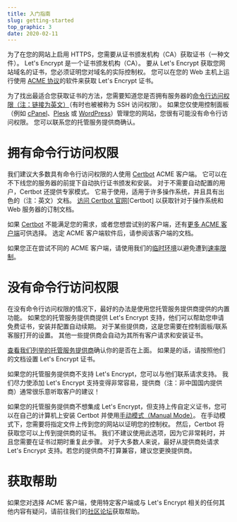 ```yaml
---
title: 入门指南
slug: getting-started
top_graphic: 3
date: 2020-02-11
---
```


为了在您的网站上启用 HTTPS，您需要从证书颁发机构（CA）获取证书（一种文件）。 Let's Encrypt 是一个证书颁发机构（CA）。 要从 Let's Encrypt 获取您网站域名的证书，您必须证明您对域名的实际控制权。 您可以在您的 Web 主机上运行使用 [ACME 协议](https://tools.ietf.org/html/rfc8555)的软件来获取 Let's Encrypt 证书。

为了找出最适合您获取证书的方法，您需要知道您是否拥有服务器的[命令行访问权限（注：链接为英文）](https://en.wikipedia.org/wiki/Shell_account)（有时也被被称为 SSH 访问权限）。 如果您仅使用控制面板（例如 [cPanel](https://cpanel.net/)、[Plesk](https://www.plesk.com/) 或 [WordPress](https://wordpress.org/)）管理您的网站，您很有可能没有命令行访问权限。 您可以联系您的托管服务提供商确认。

# 拥有命令行访问权限

我们建议大多数具有命令行访问权限的人使用 [Certbot](https://certbot.eff.org/ "Certbot") ACME 客户端。 它可以在不下线您的服务器的前提下自动执行证书颁发和安装。 对于不需要自动配置的用户，Certbot 还提供专家模式。 它易于使用，适用于许多操作系统，并且具有出色的（注：英文）文档。 [访问 Certbot 官网](https://certbot.eff.org/ "Certbot")[Certbot] 以获取针对于操作系统和 Web 服务器的订制文档。

如果 [Certbot](https://certbot.eff.org/ "Certbot") 不能满足您的需求，或者您想尝试别的客户端，还有[更多 ACME 客户端](/docs/client-options)可供选择。  选定 ACME 客户端软件后，请参阅该客户端的文档。

如果您正在尝试不同的 ACME 客户端，请使用我们的[临时环境](/docs/staging-environment)以避免遭到[速率限制](/docs/rate-limits)。

# 没有命令行访问权限

在没有命令行访问权限的情况下，最好的办法是使用您托管服务提供商提供的内置功能。 如果您的托管服务提供商提供 Let's Encrypt 支持，他们可以帮助您申请免费证书，安装并配置自动续期。 对于某些提供商，这是您需要在控制面板/联系客服打开的设置。 其他一些提供商会自动为其所有客户请求和安装证书。

[查看我们列举的托管服务提供商](https://community.letsencrypt.org/t/web-hosting-who-support-lets-encrypt/6920)确认你的是否在上面。 如果是的话，请按照他们的文档设置 Let's Encrypt 证书。

如果您的托管服务提供商不支持 Let's Encrypt，您可以与他们联系请求支持。 我们尽力使添加 Let's Encrypt 支持变得非常容易，提供商（注：非中国国内提供商）通常很乐意听取客户的建议！

如果您的托管服务提供商不想集成 Let's Encrypt，但支持上传自定义证书，您可以在自己的计算机上安装 Certbot 并使用[手动模式（Manual Mode）](https://certbot.eff.org/docs/using.html#manual)。 在手动模式下，您需要将指定文件上传到您的网站以证明您的控制权。 然后，Certbot 将获取您可以上传到提供商的证书。 我们不建议使用此选项，因为它非常耗时，并且您需要在证书过期时重复此步骤。 对于大多数人来说，最好从提供商处请求 Let's Encrypt 支持。若您的提供商不打算兼容，建议您更换提供商。

# 获取帮助

如果您对选择 ACME 客户端，使用特定客户端或与 Let's Encrypt 相关的任何其他内容有疑问，请前往我们的[社区论坛](https://community.letsencrypt.org/)获取帮助。
